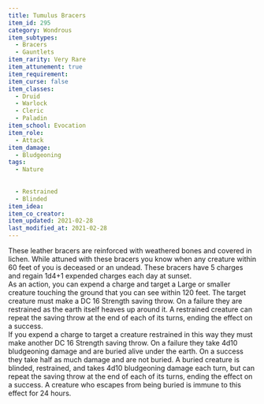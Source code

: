 ```yaml
---
title: Tumulus Bracers
item_id: 295
category: Wondrous
item_subtypes: 
  - Bracers
  - Gauntlets
item_rarity: Very Rare
item_attunement: true
item_requirement: 
item_curse: false
item_classes: 
  - Druid
  - Warlock
  - Cleric
  - Paladin
item_school: Evocation
item_role: 
  - Attack
item_damage: 
  - Bludgeoning
tags:
  - Nature
  
  
  - Restrained
  - Blinded
item_idea: 
item_co_creator: 
item_updated: 2021-02-28
last_modified_at: 2021-02-28
---
```


These leather bracers are reinforced with weathered bones and covered in lichen. While attuned with these bracers you know when any creature within 60 feet of you is deceased or an undead. These bracers have 5 charges and regain 1d4+1 expended charges each day at sunset.  
As an action, you can expend a charge and target a Large or smaller creature touching the ground that you can see within 120 feet. The target creature must make a DC 16 Strength saving throw. On a failure they are restrained as the earth itself heaves up around it. A restrained creature can repeat the saving throw at the end of each of its turns, ending the effect on a success.  
If you expend a charge to target a creature restrained in this way they must make another DC 16 Strength saving throw. On a failure they take 4d10 bludgeoning damage and are buried alive under the earth. On a success they take half as much damage and are not buried. A buried creature is blinded, restrained, and takes 4d10 bludgeoning damage each turn, but can repeat the saving throw at the end of each of its turns, ending the effect on a success. A creature who escapes from being buried is immune to this effect for 24 hours.
